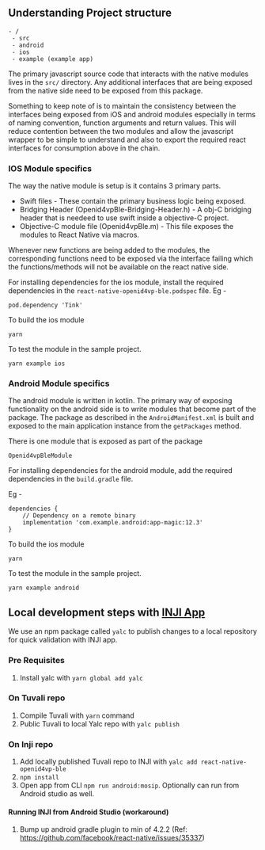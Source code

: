 ## Understanding Project structure
```
- /
 - src
 - android
 - ios
 - example (example app)
```

The primary javascript source code that interacts with the native modules lives in the `src/` directory.
Any additional interfaces that are being exposed from the native side need to be exposed from this package.

Something to keep note of is to maintain the consistency between the interfaces being exposed from iOS and android modules especially in terms of naming convention, function arguments and return values. This will reduce contention between the two modules and allow the javascript wrapper to be simple to understand and also to export the required react interfaces for consumption above in the chain.

### IOS Module specifics
The way the native module is setup is it contains 3 primary parts.

 - Swift files - These contain the primary business logic being exposed.
 - Bridging Header (Openid4vpBle-Bridging-Header.h) - A obj-C bridging header that is needeed to use swift inside a objective-C project.
 - Objective-C module file (Openid4vpBle.m) - This file exposes the modules to React Native via macros.

Whenever new functions are being added to the modules, the corresponding functions need to be exposed via the interface failing which the functions/methods will not be available on the react native side.

For installing dependencies for the ios module, install the required dependencies in the `react-native-openid4vp-ble.podspec` file.
Eg -
```
pod.dependency 'Tink'
```

To build the ios module
```
yarn
```

To test the module in the sample project.
```
yarn example ios
```

### Android Module specifics
The android module is written in kotlin. The primary way of exposing functionality on the android side is to write modules that become part of the package. The package as described in the `AndroidManifest.xml` is built and exposed to the main application instance from the `getPackages` method.

There is one module that is exposed as part of the package
```
Openid4vpBleModule
```

For installing dependencies for the android module, add the required dependencies in the `build.gradle` file.

Eg -
```
dependencies {
    // Dependency on a remote binary
    implementation 'com.example.android:app-magic:12.3'
}
```

To build the ios module
```
yarn
```

To test the module in the sample project.
```
yarn example android
```

## Local development steps with [INJI App](https://github.com/mosip/inji)

We use an npm package called `yalc` to publish changes to a local repository for quick validation with INJI app.

### Pre Requisites
1. Install yalc with `yarn global add yalc`

### On Tuvali repo
1. Compile Tuvali with `yarn` command
2. Public Tuvali to local Yalc repo with `yalc publish`

### On Inji repo
1. Add locally published Tuvali repo to INJI with `yalc add react-native-openid4vp-ble`
2. `npm install`
3. Open app from CLI `npm run android:mosip`. Optionally can run from Android studio as well.

#### Running INJI from Android Studio (workaround)
1. Bump up android gradle plugin to min of 4.2.2 (Ref: https://github.com/facebook/react-native/issues/35337)
